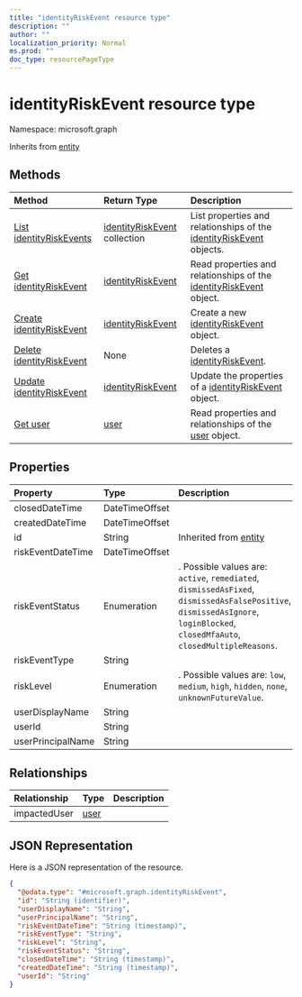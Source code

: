 ```yaml
---
title: "identityRiskEvent resource type"
description: ""
author: ""
localization_priority: Normal
ms.prod: ""
doc_type: resourcePageType
---
```


# identityRiskEvent resource type


Namespace: microsoft.graph




Inherits from [entity](../resources/entity.md)

## Methods
|Method|Return Type|Description|
|:---|:---|:---|
|[List identityRiskEvents](../api/identityriskevent-list.md)|[identityRiskEvent](../resources/identityriskevent.md) collection|List properties and relationships of the [identityRiskEvent](../resources/identityriskevent.md) objects.|
|[Get identityRiskEvent](../api/identityriskevent-get.md)|[identityRiskEvent](../resources/identityriskevent.md)|Read properties and relationships of the [identityRiskEvent](../resources/identityriskevent.md) object.|
|[Create identityRiskEvent](../api/identityriskevent-post-identityriskevents.md)|[identityRiskEvent](../resources/identityriskevent.md)|Create a new [identityRiskEvent](../resources/identityriskevent.md) object.|
|[Delete identityRiskEvent](../api/identityriskevent-delete.md)|None|Deletes a [identityRiskEvent](../resources/identityriskevent.md).|
|[Update identityRiskEvent](../api/identityriskevent-update.md)|[identityRiskEvent](../resources/identityriskevent.md)|Update the properties of a [identityRiskEvent](../resources/identityriskevent.md) object.|
|[Get user](../api/user-get.md)|[user](../resources/user.md)|Read properties and relationships of the [user](../resources/user.md) object.|

## Properties
|Property|Type|Description|
|:---|:---|:---|
|closedDateTime|DateTimeOffset||
|createdDateTime|DateTimeOffset||
|id|String| Inherited from [entity](../resources/entity.md)|
|riskEventDateTime|DateTimeOffset||
|riskEventStatus|Enumeration|. Possible values are: `active`, `remediated`, `dismissedAsFixed`, `dismissedAsFalsePositive`, `dismissedAsIgnore`, `loginBlocked`, `closedMfaAuto`, `closedMultipleReasons`.|
|riskEventType|String||
|riskLevel|Enumeration|. Possible values are: `low`, `medium`, `high`, `hidden`, `none`, `unknownFutureValue`.|
|userDisplayName|String||
|userId|String||
|userPrincipalName|String||

## Relationships
|Relationship|Type|Description|
|:---|:---|:---|
|impactedUser|[user](../resources/user.md)||

## JSON Representation
Here is a JSON representation of the resource.
<!-- {
  "blockType": "resource",
  "keyProperty": "id",
  "@odata.type": "microsoft.graph.identityRiskEvent",
  "baseType": "microsoft.graph.entity",
  "openType": false
}
-->
``` json
{
  "@odata.type": "#microsoft.graph.identityRiskEvent",
  "id": "String (identifier)",
  "userDisplayName": "String",
  "userPrincipalName": "String",
  "riskEventDateTime": "String (timestamp)",
  "riskEventType": "String",
  "riskLevel": "String",
  "riskEventStatus": "String",
  "closedDateTime": "String (timestamp)",
  "createdDateTime": "String (timestamp)",
  "userId": "String"
}
```

